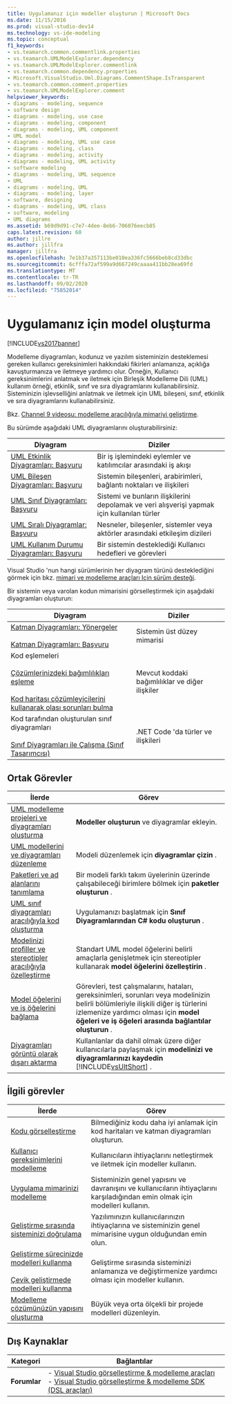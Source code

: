```yaml
---
title: Uygulamanız için modeller oluşturun | Microsoft Docs
ms.date: 11/15/2016
ms.prod: visual-studio-dev14
ms.technology: vs-ide-modeling
ms.topic: conceptual
f1_keywords:
- vs.teamarch.common.commentlink.properties
- vs.teamarch.UMLModelExplorer.dependency
- vs.teamarch.UMLModelExplorer.commentlink
- vs.teamarch.common.dependency.properties
- Microsoft.VisualStudio.Uml.Diagrams.CommentShape.IsTransparent
- vs.teamarch.common.comment.properties
- vs.teamarch.UMLModelExplorer.comment
helpviewer_keywords:
- diagrams - modeling, sequence
- software design
- diagrams - modeling, use case
- diagrams - modeling, component
- diagrams - modeling, UML component
- UML model
- diagrams - modeling, UML use case
- diagrams - modeling, class
- diagrams - modeling, activity
- diagrams - modeling, UML activity
- software modeling
- diagrams - modeling, UML sequence
- UML
- diagrams - modeling, UML
- diagrams - modeling, layer
- software, designing
- diagrams - modeling, UML class
- software, modeling
- UML diagrams
ms.assetid: b69d9d91-c7e7-4dee-8eb6-706076eecb85
caps.latest.revision: 60
author: jillre
ms.author: jillfra
manager: jillfra
ms.openlocfilehash: 7e1b37a357113be010ea336fc5666beb8cd33dbc
ms.sourcegitcommit: 6cfffa72af599a9d667249caaaa411bb28ea69fd
ms.translationtype: MT
ms.contentlocale: tr-TR
ms.lasthandoff: 09/02/2020
ms.locfileid: "75852014"
---
```

# <a name="create-models-for-your-app"></a>Uygulamanız için model oluşturma
[!INCLUDE[vs2017banner](../includes/vs2017banner.md)]

Modelleme diyagramları, kodunuz ve yazılım sisteminizin desteklemesi gereken kullanıcı gereksinimleri hakkındaki fikirleri anlamanıza, açıklığa kavuşturmanıza ve iletmeye yardımcı olur. Örneğin, Kullanıcı gereksinimlerini anlatmak ve iletmek için Birleşik Modelleme Dili (UML) kullanım örneği, etkinlik, sınıf ve sıra diyagramlarını kullanabilirsiniz. Sisteminizin işlevselliğini anlatmak ve iletmek için UML bileşeni, sınıf, etkinlik ve sıra diyagramlarını kullanabilirsiniz.

 Bkz. [Channel 9 videosu: modelleme aracılığıyla mimariyi geliştirme](https://s.ch9.ms/Series/Visual-Studio-2012-Premium-and-Ultimate-Overview/Visual-Studio-Ultimate-2012-Improving-architecture-through-modeling).

 Bu sürümde aşağıdaki UML diyagramlarını oluşturabilirsiniz:

|**Diyagram**|**Diziler**|
|-----------------|---------------|
|[UML Etkinlik Diyagramları: Başvuru](../modeling/uml-activity-diagrams-reference.md)|Bir iş işlemindeki eylemler ve katılımcılar arasındaki iş akışı|
|[UML Bileşen Diyagramları: Başvuru](../modeling/uml-component-diagrams-reference.md)|Sistemin bileşenleri, arabirimleri, bağlantı noktaları ve ilişkileri|
|[UML Sınıf Diyagramları: Başvuru](../modeling/uml-class-diagrams-reference.md)|Sistemi ve bunların ilişkilerini depolamak ve veri alışverişi yapmak için kullanılan türler|
|[UML Sıralı Diyagramlar: Başvuru](../modeling/uml-sequence-diagrams-reference.md)|Nesneler, bileşenler, sistemler veya aktörler arasındaki etkileşim dizileri|
|[UML Kullanım Durumu Diyagramları: Başvuru](../modeling/uml-use-case-diagrams-reference.md)|Bir sistemin desteklediği Kullanıcı hedefleri ve görevleri|

 Visual Studio 'nun hangi sürümlerinin her diyagram türünü desteklediğini görmek için bkz. [mimari ve modelleme araçları Için sürüm desteği](../modeling/what-s-new-for-design-in-visual-studio.md#VersionSupport).

 Bir sistemin veya varolan kodun mimarisini görselleştirmek için aşağıdaki diyagramları oluşturun:

|**Diyagram**|**Diziler**|
|-----------------|---------------|
|[Katman Diyagramları: Yönergeler](../modeling/layer-diagrams-guidelines.md)<br /><br /> [Katman Diyagramları: Başvuru](../modeling/layer-diagrams-reference.md)|Sistemin üst düzey mimarisi|
|Kod eşlemeleri<br /><br /> [Çözümlerinizdeki bağımlılıkları eşleme](../modeling/map-dependencies-across-your-solutions.md)<br /><br /> [Kod haritası çözümleyicilerini kullanarak olası sorunları bulma](../modeling/find-potential-problems-using-code-map-analyzers.md)|Mevcut koddaki bağımlılıklar ve diğer ilişkiler|
|Kod tarafından oluşturulan sınıf diyagramları<br /><br /> [Sınıf Diyagramları ile Çalışma (Sınıf Tasarımcısı)](../ide/working-with-class-diagrams-class-designer.md)|.NET Code 'da türler ve ilişkileri|

## <a name="common-tasks"></a>Ortak Görevler

|**İlerde**|**Görev**|
|---------------|--------------|
|[UML modelleme projeleri ve diyagramları oluşturma](../modeling/create-uml-modeling-projects-and-diagrams.md)|**Modeller oluşturun** ve diyagramlar ekleyin.|
|[UML modellerini ve diyagramları düzenleme](../modeling/edit-uml-models-and-diagrams.md)|Modeli düzenlemek için **diyagramlar çizin** .|
|[Paketleri ve ad alanlarını tanımlama](../modeling/define-packages-and-namespaces.md)|Bir modeli farklı takım üyelerinin üzerinde çalışabileceği birimlere bölmek için **paketler oluşturun** .|
|[UML sınıf diyagramları aracılığıyla kod oluşturma](../modeling/generate-code-from-uml-class-diagrams.md)|Uygulamanızı başlatmak için **Sınıf Diyagramlarından C# kodu oluşturun** .|
|[Modelinizi profiller ve stereotipler aracılığıyla özelleştirme](../modeling/customize-your-model-with-profiles-and-stereotypes.md)|Standart UML model öğelerini belirli amaçlarla genişletmek için stereotipler kullanarak **model öğelerini özelleştirin** .|
|[Model öğelerini ve iş öğelerini bağlama](../modeling/link-model-elements-and-work-items.md)|Görevleri, test çalışmalarını, hataları, gereksinimleri, sorunları veya modelinizin belirli bölümleriyle ilişkili diğer iş türlerini izlemenize yardımcı olması için **model öğeleri ve iş öğeleri arasında bağlantılar oluşturun** .|
|[Diyagramları görüntü olarak dışarı aktarma](../modeling/export-diagrams-as-images.md)|Kullanlanlar da dahil olmak üzere diğer kullanıcılarla paylaşmak için **modelinizi ve diyagramlarınızı kaydedin** [!INCLUDE[vsUltShort](../includes/vsultshort-md.md)] .|

## <a name="related-tasks"></a>İlgili görevler

|**İlerde**|**Görev**|
|---------------|--------------|
|[Kodu görselleştirme](../modeling/visualize-code.md)|Bilmediğiniz kodu daha iyi anlamak için kod haritaları ve katman diyagramları oluşturun.|
|[Kullanıcı gereksinimlerini modelleme](../modeling/model-user-requirements.md)|Kullanıcıların ihtiyaçlarını netleştirmek ve iletmek için modeller kullanın.|
|[Uygulama mimarinizi modelleme](../modeling/model-your-app-s-architecture.md)|Sisteminizin genel yapısını ve davranışını ve kullanıcıların ihtiyaçlarını karşıladığından emin olmak için modelleri kullanın.|
|[Geliştirme sırasında sisteminizi doğrulama](../modeling/validate-your-system-during-development.md)|Yazılımınızın kullanıcılarınızın ihtiyaçlarına ve sisteminizin genel mimarisine uygun olduğundan emin olun.|
|[Geliştirme sürecinizde modelleri kullanma](../modeling/use-models-in-your-development-process.md)<br /><br /> [Çevik geliştirmede modelleri kullanma](https://msdn.microsoft.com/592ac27c-3d3e-454a-9c38-b76658ed137f)|Geliştirme sırasında sisteminizi anlamanıza ve değiştirmenize yardımcı olması için modeller kullanın.|
|[Modelleme çözümünüzün yapısını oluşturma](../modeling/structure-your-modeling-solution.md)|Büyük veya orta ölçekli bir projede modelleri düzenleyin.|

## <a name="external-resources"></a>Dış Kaynaklar

|**Kategori**|**Bağlantılar**|
|------------------|---------------|
|**Forumlar**|-   [Visual Studio görselleştirme & modelleme araçları](https://social.msdn.microsoft.com/Forums/en-US/home?forum=vsarch)<br />-   [Visual Studio görselleştirme & modelleme SDK (DSL araçları)](https://social.msdn.microsoft.com/Forums/home?forum=dslvsarchx)|
